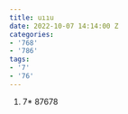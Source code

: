 ```yaml
---
title: uııu
date: 2022-10-07 14:14:00 Z
categories:
- '768'
- '786'
tags:
- '7'
- '76'
---
```


1. 7* 87678